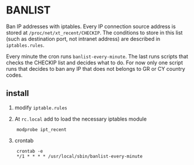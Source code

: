# BANLIST

Ban IP addresses with iptables.
Every IP connection source address is stored at `/proc/net/xt_recent/CHECKIP`.
The conditions to store in this list (such as destination port, not intranet address) are described in `iptables.rules`.

Every minute the cron runs `banlist-every-minute`. The last runs scripts that checks the CHECKIP list and decides what to do. For now only one script runs that decides to ban any IP that does not belongs to GR or CY country codes.


## install

1. modify `iptable.rules`

2. At `rc.local` add to load the necessary iptables module
```
	modprobe ipt_recent
```

3. crontab
```
	crontab -e
	*/1 * * * * /usr/local/sbin/banlist-every-minute
```
